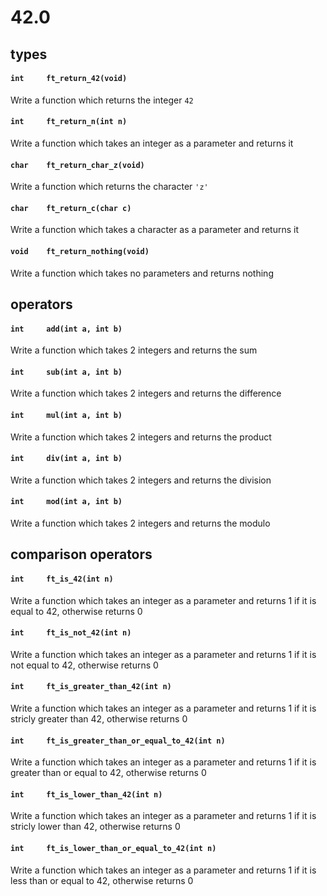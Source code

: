 # 42.0
## types

#### `int     ft_return_42(void)`
Write a function which returns the integer `42`

#### `int     ft_return_n(int n)`
Write a function which takes an integer as a parameter and returns it

#### `char    ft_return_char_z(void)`
Write a function which returns the character `'z'`

#### `char    ft_return_c(char c)`
Write a function which takes a character as a parameter and returns it

#### `void    ft_return_nothing(void)`
Write a function which takes no parameters and returns nothing


## operators

#### `int     add(int a, int b)`
Write a function which takes 2 integers and returns the sum

#### `int     sub(int a, int b)`
Write a function which takes 2 integers and returns the difference

#### `int     mul(int a, int b)`
Write a function which takes 2 integers and returns the product

#### `int     div(int a, int b)`
Write a function which takes 2 integers and returns the division

#### `int     mod(int a, int b)`
Write a function which takes 2 integers and returns the modulo



## comparison operators

#### `int     ft_is_42(int n)`
Write a function which takes an integer as a parameter and returns 1 if it is equal to 42, otherwise returns 0


#### `int     ft_is_not_42(int n)`
Write a function which takes an integer as a parameter and returns 1 if it is not equal to 42, otherwise returns 0


#### `int     ft_is_greater_than_42(int n)`
Write a function which takes an integer as a parameter and returns 1 if it is stricly greater than 42, otherwise returns 0


#### `int     ft_is_greater_than_or_equal_to_42(int n)`
Write a function which takes an integer as a parameter and returns 1 if it is greater than or equal to 42, otherwise returns 0


#### `int     ft_is_lower_than_42(int n)`
Write a function which takes an integer as a parameter and returns 1 if it is stricly lower than 42, otherwise returns 0


#### `int     ft_is_lower_than_or_equal_to_42(int n)`
Write a function which takes an integer as a parameter and returns 1 if it is less than or equal to 42, otherwise returns 0
